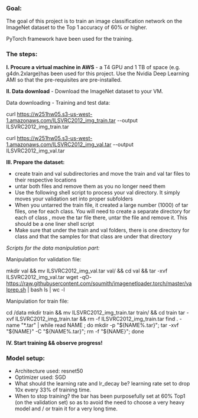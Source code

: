 
### Goal:

The goal of this project is to train an image classification network on the ImageNet dataset to the Top 1 accuracy of 60% or higher.

PyTorch framework have been used for the training.

### The steps:

**I. Procure a virtual machine in AWS** - a T4 GPU and 1 TB of space (e.g. g4dn.2xlarge)has been used for this project.
 Use the Nvidia Deep Learning AMI so that the pre-requisites are pre-installed.

**II. Data download** - Download the ImageNet dataset to your VM.

Data downloading - Training and test data:

curl https://w251hw05.s3-us-west-1.amazonaws.com/ILSVRC2012_img_train.tar --output ILSVRC2012_img_train.tar

curl https://w251hw05.s3-us-west-1.amazonaws.com/ILSVRC2012_img_val.tar --output ILSVRC2012_img_val.tar


**III. Prepare the dataset:**

- create train and val subdirectories and move the train and val tar files to their respective locations
- untar both files and remove them as you no longer need them
- Use the following shell script to process your val directory. It simply moves your validation set into proper subfolders
- When you untarred the train file, it created a large number (1000) of tar files, one for each class. You will need to create a separate directory for each of class , move the tar file there, untar the file and remove it. This should be a one liner shell script
- Make sure that under the train and val folders, there is one directory for class and that the samples for that class are under that directory

*Scripts for the data manipulation part:*

Manipulation for validation file:

mkdir val && mv ILSVRC2012_img_val.tar val/ && cd val && tar -xvf ILSVRC2012_img_val.tar
wget -qO- https://raw.githubusercontent.com/soumith/imagenetloader.torch/master/valprep.sh | bash
ls | wc -l

Manipulation for train file:

cd /data
mkdir train && mv ILSVRC2012_img_train.tar train/ && cd train
tar -xvf ILSVRC2012_img_train.tar && rm -f ILSVRC2012_img_train.tar
find . -name "*.tar" | while read NAME ; do mkdir -p "${NAME%.tar}"; tar -xvf "${NAME}" -C "${NAME%.tar}"; rm -f "${NAME}"; done

**IV. Start training && observe progress!**

### Model setup:
- Architecture used: resnet50
- Optimizer used: SGD
- What should the learning rate and lr_decay be? learning rate set to drop 10x every 33% of training time.
- When to stop training? the bar has been purposefully set at 60% Top1 (on the validation set) so as to avoid the need to choose a very heavy model and / or train it for a very long time.

